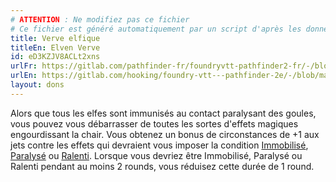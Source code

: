 ```yaml
---
# ATTENTION : Ne modifiez pas ce fichier
# Ce fichier est généré automatiquement par un script d'après les données du module Foundry VTT officiel et de sa traduction
title: Verve elfique
titleEn: Elven Verve
id: eD3KZJV8ACLt2xns
urlFr: https://gitlab.com/pathfinder-fr/foundryvtt-pathfinder2-fr/-/blob/master/data/feats/eD3KZJV8ACLt2xns.htm
urlEn: https://gitlab.com/hooking/foundry-vtt---pathfinder-2e/-/blob/master/packs/data/feats.db/elven-verve.json
layout: dons
---
```

Alors que tous les elfes sont immunisés au contact paralysant des goules, vous pouvez vous débarrasser de toutes les sortes d'effets magiques engourdissant la chair. Vous obtenez un bonus de circonstances de +1 aux jets contre les effets qui devraient vous imposer la condition [Immobilisé](../conditions/immobilisé.html), [Paralysé](../conditions/paralysé.html) ou [Ralenti](../conditions/ralenti.html). Lorsque vous devriez être Immobilisé, Paralysé ou Ralenti pendant au moins 2 rounds, vous réduisez cette durée de 1 round.
